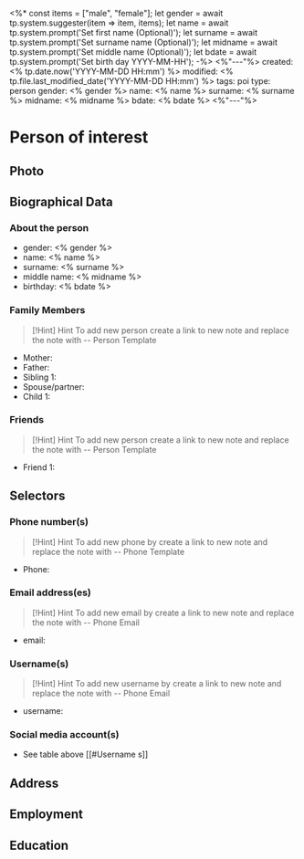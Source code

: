 <%* 
const items = ["male", "female"];
let gender = await tp.system.suggester(item => item, items); 
let name = await tp.system.prompt('Set first name (Optional)');
let surname = await tp.system.prompt('Set surname name (Optional)');
let midname = await tp.system.prompt('Set middle name (Optional)');
let bdate = await tp.system.prompt('Set birth day YYYY-MM-HH');
-%>
<%"---"%>
created: <% tp.date.now('YYYY-MM-DD HH:mm') %>
modified: <% tp.file.last_modified_date('YYYY-MM-DD HH:mm') %>
tags: poi
type: person
gender: <% gender %>
name: <% name %>
surname: <% surname %>
midname: <% midname %>
bdate: <% bdate %>
<%"---"%>


# Person of interest

## Photo

## Biographical Data

### About the person
- gender: <% gender %>
- name: <% name %>
- surname: <% surname %>
- middle name: <% midname %>
- birthday: <% bdate %>

### Family Members

> [!Hint] Hint
> To add new person create a link to new note and replace the note with -- Person Template

- Mother: 
- Father:
- Sibling 1: 
- Spouse/partner:
- Child 1:

### Friends
> [!Hint] Hint
> To add new person create a link to new note and replace the note with -- Person Template

- Friend 1: 
## Selectors
### Phone number(s)

> [!Hint] Hint
> To add new phone by create a link to new note and replace the note with -- Phone Template
 
- Phone:

### Email address(es)

> [!Hint] Hint
> To add new email by create a link to new note and replace the note with -- Phone Email

- email: 
### Username(s)

> [!Hint] Hint
> To add new username by create a link to new note and replace the note with -- Phone Email
 
- username:
### Social media account(s)
- See table above [[#Username s]]

## Address

## Employment

## Education
